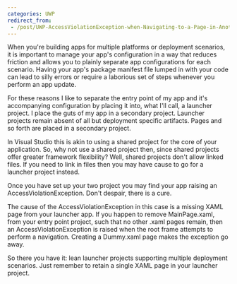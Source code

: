 ```yaml
---
categories: UWP
redirect_from:
 - /post/UWP-AccessViolationException-when-Navigating-to-a-Page-in-Another-Assembly.aspx.html
---
```


When you're building apps for multiple platforms or deployment scenarios, it is important to manage your app's configuration in a way that reduces friction 
and allows you to plainly separate app configurations for each scenario. Having your app's package manifest file lumped in with your code can lead 
to silly errors or require a laborious set of steps whenever you perform an app update.

For these reasons I like to separate the entry point of my app and it's accompanying configuration by placing it into, what I'll call, a launcher project. I place the guts of my app in a secondary project. Launcher projects remain absent of all but deployment specific artifacts. Pages and so forth are placed in a secondary project.

In Visual Studio this is akin to using a shared project for the core of your application. So, why not use a shared project then, since shared projects offer greater framework flexibility? Well, shared projects don't allow linked files. If you need to link in files then you may have cause to go for a launcher project instead.

Once you have set up your two project you may find your app raising an AccessViolationException. Don't despair, there is a cure.

The cause of the AccessViolationException in this case is a missing XAML page from your launcher app. If you happen to remove MainPage.xaml, from your entry point project, such that no other .xaml pages remain, then an AccessViolationException is raised when the root frame attempts to perform a navigation. Creating a Dummy.xaml page makes the exception go away.

So there you have it: lean launcher projects supporting multiple deployment scenarios. Just remember to retain a single XAML page in your launcher project.